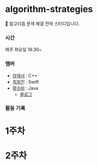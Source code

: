 # algorithm-strategies
🤖 알고리즘 문제 해결 전략 스터디입니다.

### 시간
매주 화요일 18:30~
  
### 멤버
- [양재서](https://github.com/psychology50) : C++
- [최희진](https://github.com/heejinnn) : Swift
- [황수비](https://github.com/subihawng) : Java
  + [블로그](https://velog.io/@super-hwang)

### 활동 기록

# 1주차

# 2주차
